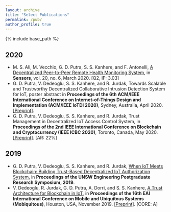 ```yaml
---
layout: archive
title: "Select Publications"
permalink: /pub/
author_profile: true
---
```


{% include base_path %}

2020
----
- M. S. Ali, M. Vecchio, G. D. Putra, S. S. Kanhere, and F. Antonelli, [A Decentralized Peer-to-Peer Remote Health Monitoring System](https://doi.org/10.3390/s20061656), in **Sensors**, vol. 20, no. 6, March 2020. [Q2, IF: 3.03]
- G. D. Putra, V. Dedeoglu, S. S. Kanhere, and R. Jurdak, Towards Scalable and Trustworthy Decentralized Collaborative Intrusion Detection System for IoT, poster abstract in **Proceedings of the 6th ACM/IEEE International Conference on Internet-of-Things Design and Implementation (ACM/IEEE IoTDI 2020)**, Sydney, Australia, April 2020. [[Preprint]](https://arxiv.org/abs/2002.07512).
- G. D. Putra, V. Dedeoglu, S. S. Kanhere, and R. Jurdak, Trust Management in Decentralized IoT Access Control System, in **Proceedings of the 2nd IEEE International Conference on Blockchain and Cryptocurrency (IEEE ICBC 2020)**, Toronto, Canada, May 2020. [[Preprint]](https://arxiv.org/abs/1912.10247). [AR: 22%]

2019
----
- G. D. Putra, V. Dedeoglu, S. S. Kanhere, and R. Jurdak, [When IoT Meets Blockchain: Building Trust-Based Decentralized IoT Authorization System](https://www.engineering.unsw.edu.au/2019-postgraduate-research-symposium-abstracts#DFP02), in **Proceedings of the UNSW Engineering Postgraduate Research Symposium, 2019**.
- V. Dedeoglu, R. Jurdak, G. D. Putra, A. Dorri, and S. S. Kanhere, [A Trust Architecture for Blockchain in IoT](https://doi.org/10.1145/3360774.3360822), in **Proceedings of the 16th EAI International Conference on Mobile and Ubiquitous Systems (Mobiquitous)**, Houston, USA, November 2019. [[Preprint]](https://arxiv.org/abs/1906.11461). [CORE: A]
